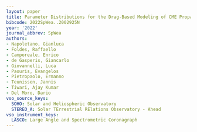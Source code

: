 ```yaml
---
layout: paper
title: Parameter Distributions for the Drag-Based Modeling of CME Propagation
bibcode: 2022SpWea..2002925N
year: '2022'
journal_abbrev: SpWea
authors:
- Napoletano, Gianluca
- Foldes, Raffaello
- Camporeale, Enrico
- de Gasperis, Giancarlo
- Giovannelli, Luca
- Paouris, Evangelos
- Pietropaolo, Ermanno
- Teunissen, Jannis
- Tiwari, Ajay Kumar
- Del Moro, Dario
vso_source_keys:
  SOHO: Solar and Heliospheric Observatory
  STEREO_A: Solar TErrestrial RElations Observatory - Ahead
vso_instrument_keys:
  LASCO: Large Angle and Spectrometric Coronagraph
---
```

